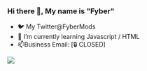 

### Hi there 👋, My name is "Fyber"
- 🐦 My Twitter@FyberMods <br>
- 🌱 I’m currently learning Javascript / HTML
- 📫Business Email: [🔒 CLOSED]

<img src="https://github-readme-stats.vercel.app/api?username=FyberMods&&show_icons=true&title_color=ffffff&icon_color=bb2acf&text_color=daf7dc&bg_color=151515">
